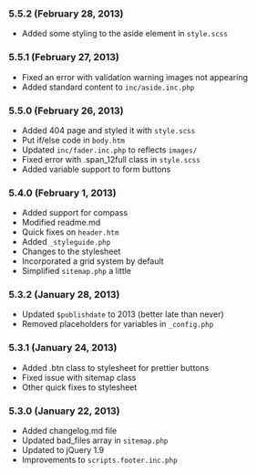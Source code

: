 ### 5.5.2 (February 28, 2013)

* Added some styling to the aside element in `style.scss`

### 5.5.1 (February 27, 2013)

* Fixed an error with validation warning images not appearing
* Added standard content to `inc/aside.inc.php`

### 5.5.0 (February 26, 2013)

* Added 404 page and styled it with `style.scss`
* Put if/else code in `body.htm`
* Updated `inc/fader.inc.php` to reflects `images/`
* Fixed error with .span_12full class in `style.scss`
* Added variable support to form buttons

### 5.4.0 (February 1, 2013)

* Added support for compass
* Modified readme.md
* Quick fixes on `header.htm`
* Added `_styleguide.php`
* Changes to the stylesheet
* Incorporated a grid system by default
* Simplified `sitemap.php` a little

### 5.3.2 (January 28, 2013)

* Updated `$publishdate` to 2013 (better late than never)
* Removed placeholders for variables in `_config.php` 

### 5.3.1 (January 24, 2013)

* Added .btn class to stylesheet for prettier buttons
* Fixed issue with sitemap class
* Other quick fixes to stylesheet

### 5.3.0 (January 22, 2013)

* Added changelog.md file
* Updated bad_files array in `sitemap.php`
* Updated to jQuery 1.9
* Improvements to `scripts.footer.inc.php`